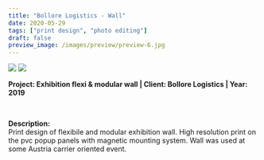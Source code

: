 ```yaml
---
title: "Bollore Logistics - Wall"
date: 2020-05-29
tags: ["print design", "photo editing"]
draft: false
preview_image: /images/preview/preview-6.jpg
---
```




<div class="col-adapt-single col">


<img class="my-2" src = "/images/print-design-photo-editing-bollore-logistics/contentprint-design-photo-editing-bollore-logistics-2.jpg">

<img class="my-2" src = "/images/print-design-photo-editing-bollore-logistics/contentprint-design-photo-editing-bollore-logistics-1.jpg">


</div>


<div class="col-adapt-single col" style="margin-bottom: 5rem !important;">

	
**Project: Exhibition flexi & modular wall | Client: Bollore Logistics | Year: 2019**

<br>

**Description:**
<br>
Print design of flexibile and modular exhibition wall. High resolution print on the pvc popup panels with magnetic mounting system. Wall was used at some Austria carrier oriented event.


</div>

